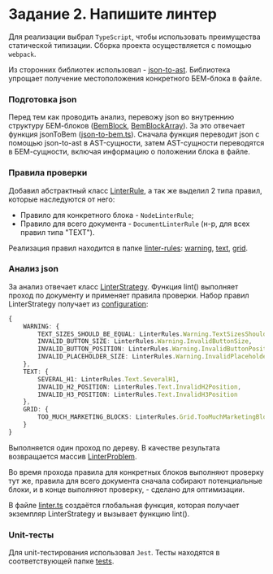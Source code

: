 # Задание 2. Напишите линтер

Для реализации выбрал `TypeScript`, чтобы использовать преимущества статической типизации. Сборка проекта осуществляется с помощью `webpack`.

Из сторонних библиотек использовал - [json-to-ast](https://github.com/vtrushin/json-to-ast). Библиотека упрощает получение местоположения конкретного БЕМ-блока в файле.

### Подготовка json

Перед тем как проводить анализ, перевожу json во внутреннию структуру БЕМ-блоков ([BemBlock](src/bem/bem-block.ts), [BemBlockArray](src/bem/bem-block-array.ts)). За это отвечает функция jsonToBem ([json-to-bem.ts](src/bem/json-to-bem.ts)). Сначала функция переводит json с помощью json-to-ast в AST-сущности, затем AST-сущности переводятся в БЕМ-сущности, включая информацию о положении блока в файле.

### Правила проверки

Добавил абстрактный класс [LinterRule](src/linter-rules/linter-rule.ts), а так же выделил 2 типа правил, которые наследуются от него:

- Правило для конкретного блока - `NodeLinterRule`;
- Правило для всего документа - `DocumentLinterRule` (н-р, для всех правил типа "TEXT").

Реализация правил находится в папке [linter-rules](src/linter-rules): [warning](src/linter-rules/warning), [text](src/linter-rules/text), [grid](src/linter-rules/grid).

### Анализ json
За анализ отвечает класс [LinterStrategy](src/linter-strategy.ts). Функция lint() выполняет проход по документу и применяет правила проверки. Набор правил LinterStrategy получает из [configuration](src/linter-configuration.ts):
```ts
{
    WARNING: {
        TEXT_SIZES_SHOULD_BE_EQUAL: LinterRules.Warning.TextSizesShouldBeEqual,
        INVALID_BUTTON_SIZE: LinterRules.Warning.InvalidButtonSize,
        INVALID_BUTTON_POSITION: LinterRules.Warning.InvalidButtonPosition,
        INVALID_PLACEHOLDER_SIZE: LinterRules.Warning.InvalidPlaceholderSize
    },
    TEXT: {
        SEVERAL_H1: LinterRules.Text.SeveralH1,
        INVALID_H2_POSITION: LinterRules.Text.InvalidH2Position,
        INVALID_H3_POSITION: LinterRules.Text.InvalidH3Position
    },
    GRID: {
        TOO_MUCH_MARKETING_BLOCKS: LinterRules.Grid.TooMuchMarketingBlocks
    }
}
``` 

Выполняется один проход по дереву. В качестве результата возвращается массив [LinterProblem](src/linter-problem.ts).

Во время прохода правила для конкретных блоков выполняют проверку тут же, правила для всего документа сначала собирают потенциальные блоки, и в конце выполняют проверку, - сделано для оптимизации.

В файле [linter.ts](src/linter.ts) создаётся глобальная функция, которая получает экземпляр LinterStrategy и вызывает функцию lint().

### Unit-тесты
Для unit-тестирования использовал `Jest`. Тесты находятся в соответствующей папке [tests](tests).

